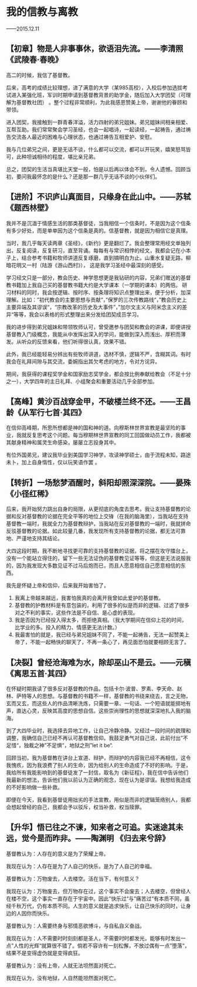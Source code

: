 # 我的信教与离教

——2015.12.11

## 【初章】物是人非事事休，欲语泪先流。——李清照《武陵春·春晚》

高二的时候，我信了基督教。

后来，高考的成绩比较理想，进了满意的大学（某985高校），入校后参加选拔考试进入某强化班，军训时期申请到基督教背景的助学金，随后加入大学团契（可理解为基督教社团） 。整个过程非常顺利，为此我感恩赞美上帝，谢谢他的眷顾和带领。

进入团契，我接触到一群青春洋溢，活力四射的弟兄姐妹。弟兄姐妹间相亲相爱、互帮互助。我们常常聚会学习圣经，也会一起唱诗，一起读经，一起祷告，通过祷告交流各人最近的困难与心理状态，也通过祷告互相爱护、安慰。

我与几位弟兄之间，更是无话不谈，什么都可以交流，都可以开玩笑，嬉笑怒骂皆可，此种坦诚相待的程度，堪比亲兄弟。

总之，团契的生活当真堪比天堂一般，怕是以后再以体会不到，令人遗憾。回顾当初，要问我最怀念的是什么？还是那一群几乎无话不谈的小伙伴们。



## 【进阶】不识庐山真面目，只缘身在此山中。——苏轼《题西林壁》

我并不是沉湎于情感生活的那类基督徒，当我相信一个信条时，不是因为这个信条有多少好处，而是单单因为这个信条是真的。信基督教，就是因为相信它是真理。

当时，我几乎每天读两章《圣经》，《新约》更是翻烂了。我会整理常用经文单独列出，反复阅读，反复研习，直至背诵。每每有与常识相悖的经文，我都会记在小本子上，结合参考书籍和牧师讲道反复琢磨，直到搞明白为止。山重水复疑无路，柳暗花明又一村（陆游《游山西村》）， 这是我学习圣经中最深刻的感受。

学习经文只是一部分，教会历史、神学思想更是我钻研的内容，兄弟们赠送的基督教书籍加上我自己买的基督教书籍大约是大学课本（一学期的课本）的两倍。 研习材料的同时，我会按逻辑、按时序、按条理将知识点整理出来，便于分析，加深理解。比如：”初代教会的主要思想与贡献“，”保罗的三次传教路线“，”教会历史上主要异端及其谬误“，“宗教改革的历史及大事件”，”加尔文主义与阿米念主义的差异“等等，我会以表格的形式整理出来分发给团契成员学习。

我的进步得到弟兄姐妹和带领牧师认可，曾受邀参与团契和教会的讲课，即便讲授基督教入门级概念，我能从中发挥出深入的学问，能做到深入而浅出、厚积而薄发。从听众的反馈来看，他们听得很认真，效果不错。

此外，我已经能轻易分辨出有些牧师讲道，选材不慎，逻辑不严，含糊其词。有时我会在礼拜间隙与其交流，委婉指出其欠考虑的地方，令对方诧异。

期间，我获得的课程奖学金和国家励志奖学金，都会按比例奉献给教会（不足十分之一），大学四年的主日礼拜、小组聚会和重要活动几乎全部参加。

## 【高峰】黄沙百战穿金甲，不破楼兰终不还。——王昌龄《从军行七首·其四》

在信仰高峰期，所思所想都是神的国和神的道。向穆斯林世界宣教是最坚险的事业，我就反复思考这个问题。每当穆期林世界宣教的同工回国做动员工作，我都被其献身精神和属灵生命感染，屡屡立志投身其中。

有位外国弟兄，建议我毕业到美国学习神学，攻读神学硕士，由于流程未知，路途未卜，加上自身惰性，仅以玩笑语作罢 。

## 【转折】一场愁梦酒醒时，斜阳却照深深院。——晏殊《小径红稀》

后来，我开始努力跳出自身的局限，从更彻底的角度去思考。我让支持基督教的论据和反对基督教的论据在完全平等的地位上交锋（在我的脑海里），当我站在支持基督教一端时，我就全力为基督教辩护，当我站在反对基督教的一端时，我就拼命反驳基督教的论据。如此较量几番，我发现所有支持基督教的论据，都无法可靠地、严谨地支持其结论。

大四这段时期，我不断地寻找更可靠的支持基督教的证据，将之摆在攻守擂台上，没有一个能站立得住的，留下一些无法证伪的基督教见证等等，但这是无法说服我的，因为我发现大多数见证不过马后炮而已，而且人愿意相信自己愿意相信的东西。

我先是怀疑上帝和信仰，后来我开始害怕了，
1. 我离上帝越来越远，我害怕我真的会离开我曾如此爱护的基督教。
2. 基督教的护教材料是有意包装的，利用了很多的似是而非的逻辑、过滤了很多对之不利的事实，这些作法是不自信、是心虚的表现。
3. 我是否因为已经投入得太多，而拒绝真相。（我大学期间在信仰上花的时间，比学业的多。投入的精力、情感更无法计数。）
4. 我最害怕的就是，我已经与弟兄姐妹不同了，不能一起祷告，无法一起赞美上帝了，不能一起畅快的聊天了，不再一条心了，再见面恐怕就要相顾无言了。

## 【决裂】曾经沧海难为水，除却巫山不是云。——元稹《离思五首·其四》

在怀疑时期我读了很多反对基督教的作品，包括卡尔·波普、罗素、李天命、赵林、萨特等人的思想。与基督教的书籍不一样，基督教的书绕来绕去，言之无物，玄而又玄，而这些人的作品清晰洗炼，只需要一章、一句话、一个短语就能掷地有声，直达心灵，反映其高度的思想自信。这些崇尚理性的思想就深深地扎入我的脑海。

到了大四毕业时，我选择去异地工作，让自己冷静冷静。又经过一段时间的疏理和调整，我确信自己已经不再认可基督教信仰。我鼓足勇气对自己说，此前付出”不足惜“，独裁之神”不足惧“，地狱之刑”let it be“.

回顾当初，我为基督教在讲台上宣道、辩护，而辩护的内容我已经不再相信，这令我愧疚，因为我浪费了别人的生命，因为给别人的生命造成了不好的影响。于是，我给所有我能影响到的基督徒发了一封信，取名为《新征程》，我在信中告诉他们我最新的想法，告诉他们我以前认为正确的观念，现在认为是谬误。我想给我造成的不好影响做一些补救。

即便在今天，我看到基督徒用拙劣的手法宣教，用似是而非的逻辑笼络别人，我都会想起曾经的自己，我都会予以驳斥，权当补救，权当赎罪。



## 【升华】悟已往之不谏，知来者之可追。实迷途其未远，觉今是而昨非。——陶渊明 《归去来兮辞》

基督教认为：人存在的意义是为了荣耀上帝。

我现在认为：人存在是为了人自己的快乐，是为了人自己的幸福。


基督教认为：万物废去，人去楼空。活在当下，有何意义？

我现在认为：万物废去，但万物存在过，这个事实不会废去；人去楼空，但曾经人在楼不空，这个事实一直存在于宇宙中。因此”快乐过“与”痛苦过“有本质不同，虽经千秋万代，仍有本质不同。人生的意义就是追求快乐，让自己快乐的同时，让身边的人因你而快乐。


基督教认为：人需要终身与邪情恶欲博斗，与自私自义奋战。

我现在认为：人不需要时时刻刻都是圣人，不需要时时都发光，能够有时发出一点”人性的光辉“就算很不错了。倘若不容许有一刻松懈，不放过偶有一点”堕落“，结果不是变得虚伪就是变得疯狂。

基督教认为：没有上帝，人就无法坦然面对死亡。

我现在认为，没有地狱，人自然能坦然面对死亡。